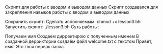Скрипт для работы с вводом и выводом данных
Скрипт создавался для закрепления навыков работы с вводом и выводом данных

Сохранить скрипт:
Сделать исполняемым: chmod +x lesson3.bh
Запустить скрипт: ./lesson3.bh
Суть работы:

Получаем имя
Создаем дирректирою с полученным именем
В созданной дерриктории создаём файл welcome.txt с текстом Привет, имя! Это твоя первая папка.
